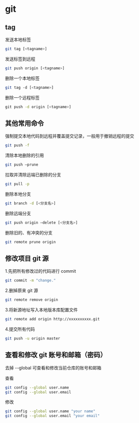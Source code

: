 # git

<!-- ## commit

### Commitizen

Commitizen是一个撰写合格 Commit message 的工具

安装命令如下

```bash
npm install -g commitizen
```

然后，在项目目录里，运行下面的命令，使其支持 Angular 的 Commit message 格式

```bash
commitizen init cz-conventional-changelog --save --save-exact
```

以后，凡是用到git commit命令，一律改为使用git cz -->

## tag

发送本地标签

```bash
git tag [<tagname>]
```

发送标签到远程

```bash
git push origin [<tagname>]
```

删除一个本地标签

```bash
git tag -d [<tagname>]
```

删除一个远程标签

```bash
git push -d origin [<tagname>]
```

## 其他常用命令

强制提交本地代码到远程并覆盖提交记录，一般用于撤销远程的提交

```bash
git push -f
```

清除本地删除的引用

```bash
git push —prune
```

拉取并清除远端已删除的分支

```bash
git pull -p
```

删除本地分支

```bash
git branch -d [<分支名>]
```

删除远端分支

```bash
git push origin —delete [<分支名>]
```

删除旧的、有冲突的分支

```bash
git remote prune origin
```

## 修改项目 git 源

1.先把所有修改过的代码进行 commit

```bash
git commit -m "change."
```

2.删掉原来 git 源

```bash
git remote remove origin
```

3.将新源地址写入本地版本库配置文件

```bash
git remote add origin http://xxxxxxxxxx.git
```

4.提交所有代码

```bash
git push -u origin master
```

## 查看和修改 git 账号和邮箱（密码）

去掉 --global 可查看和修改当前仓库的账号和邮箱

查看

```bash
git config --global user.name
git config --global user.email
```

修改

```bash
git config --global user.name "your name"
git config --global user.email "your email"
```
